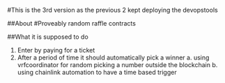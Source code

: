 #This is the 3rd version as the previous 2 kept deploying the devopstools

##About
#Proveably random raffle contracts

##What it is supposed to do

1. Enter by paying for a ticket
2. After a period of time it should automatically pick a winner
   a. using vrfcoordinator for random picking a number outside the blockchain
   b. using chainlink automation to have a time based trigger
